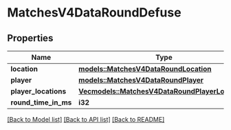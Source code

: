 # MatchesV4DataRoundDefuse

## Properties

Name | Type | Description | Notes
------------ | ------------- | ------------- | -------------
**location** | [**models::MatchesV4DataRoundLocation**](MatchesV4DataRoundLocation.md) |  | 
**player** | [**models::MatchesV4DataRoundPlayer**](MatchesV4DataRoundPlayer.md) |  | 
**player_locations** | [**Vec<models::MatchesV4DataRoundPlayerLocations>**](MatchesV4DataRoundPlayerLocations.md) |  | 
**round_time_in_ms** | **i32** |  | 

[[Back to Model list]](../README.md#documentation-for-models) [[Back to API list]](../README.md#documentation-for-api-endpoints) [[Back to README]](../README.md)


